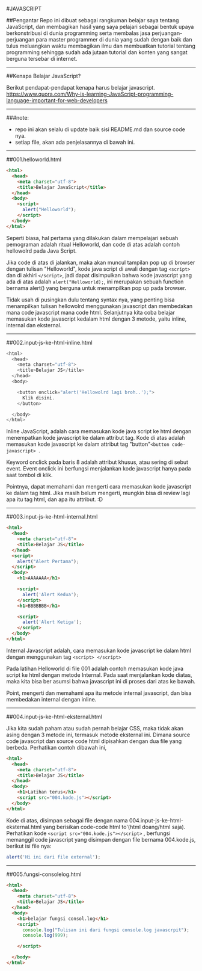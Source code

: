 #JAVASCRIPT

##Pengantar
Repo ini dibuat sebagai rangkuman belajar saya tentang JavaScript, dan membagikan hasil yang saya pelajari sebagai bentuk upaya berkonstribusi di dunia programming serta membalas jasa perjuangan-perjuangan para master programmer di dunia yang sudah dengan baik dan tulus meluangkan waktu membagikan ilmu dan membuatkan tutorial tentang programming sehingga sudah ada jutaan tutorial dan konten yang sangat berguna tersebar di internet.

------------
##Kenapa Belajar JavaScript?

Berikut pendapat-pendapat kenapa harus belajar javascript.
https://www.quora.com/Why-is-learning-JavaScript-programming-language-important-for-web-developers

------------



###note:
- repo ini akan selalu di update baik sisi README.md dan source code nya.
- setiap file, akan ada penjelasannya di bawah ini.

------------

##001.helloworld.html
```html
<html>
  <head>
    <meta charset="utf-8">
    <title>Belajar JavaScript</title>
  </head>
  <body>
    <script>
      alert("Helloworld");
    </script>
  </body>
</html>
```
Seperti biasa, hal pertama yang dilakukan dalam mempelajari sebuah pemograman adalah ritual Helloworld, dan code di atas adalah contoh hellowolrd pada Java Script.

Jika code di atas di jalankan, maka akan muncul tampilan pop up di browser dengan tulisan "Helloworld", kode java script di awali dengan tag ```<script> ``` dan di akhiri ```</script>```, jadi dapat disimpulkan bahwa kode javascript yang ada di atas adalah ```alert("Helloworld);```, ini merupakan sebuah function bernama alert() yang berguna untuk menampilkan pop up pada browser.

Tidak usah di pusingkan dulu tentang syntax nya, yang penting bisa menampilkan tulisan hellowolrd menggunakan javascript dan membedakan mana code javascript mana code html.
Selanjutnya kita coba belajar memasukan kode javascript kedalam html dengan 3 metode, yaitu inline, internal dan eksternal.

------------

##002.input-js-ke-html-inline.html

```javascript
<html>
  <head>
    <meta charset="utf-8">
    <title>Belajar JS</title>
  </head>
  <body>

    <button onclick="alert('Hellowolrd lagi broh..');">
      Klik disini.
    </button>

  </body>
</html>

```

Inline JavaScript, adalah cara memasukan kode java script ke html dengan menempatkan
kode javascript ke dalam attribut tag. Kode di atas adalah memasukan kode javascript ke dalam attribut tag "button"```<button code-javascript> ```.

Keyword onclick pada baris 8 adalah attribut khusus, atau sering di sebut event.
Event onclick ini berfungsi menjalankan kode javascript hanya pada saat tombol di klik.

Pointnya, dapat memahami dan mengerti cara memasukan kode javascript ke dalam tag html.
Jika masih belum mengerti, mungkin bisa di review lagi apa itu tag html, dan apa itu attribut. :D

------------

##003.input-js-ke-html-internal.html

```html
<html>
  <head>
    <meta charset="utf-8">
    <title>Belajar JS</title>
  </head>
  <script>
    alert("Alert Pertama");
  </script>
  <body>
    <h1>AAAAAAA</h1>

    <script>
      alert('Alert Kedua');
    </script>
    <h1>BBBBBBB</h1>

    <script>
      alert('Alert Ketiga');
    </script>
  </body>
</html>


```


Internal Javascript adalah, cara memasukan kode javascript ke dalam html dengan menggunakan tag ```<script> </script>```

Pada latihan Helloworld di file 001 adalah contoh memasukan kode java script ke html dengan metode Internal. Pada saat menjalankan kode diatas, maka kita bisa ber asumsi bahwa javascript ini di proses dari atas ke bawah.

Point, mengerti dan memahami apa itu metode internal javascript, dan bisa membedakan internal dengan inline.

------------

##004.input-js-ke-html-eksternal.html

Jika kita sudah paham atau sudah pernah belajar CSS, maka tidak akan asing dengan 3 metode ini, termasuk metode eksternal ini.
Dimana source code javascript dan source code html dipisahkan dengan dua file yang berbeda. Perhatikan contoh dibawah ini,

```html
<html>
  <head>
    <meta charset="utf-8">
    <title>Belajar JS</title>
  </head>
  <body>
    <h1>Latihan terus</h1>
    <script src="004.kode.js"></script>
  </body>
</html>
```

Kode di atas, disimpan sebagai file dengan nama 004.input-js-ke-html-eksternal.html yang berisikan code-code html to'(html doang/html saja).
Perhatikan kode ```<script src="004.kode.js"></script>``` , berfungsi memanggil code javascript yang disimpan dengan file bernama 004.kode.js, berikut isi file nya:
```javascript
alert('Hi ini dari file external');
```
------------

##005.fungsi-consolelog.html
```html
<html>
  <head>
    <meta charset="utf-8">
    <title>Belajar JS</title>
  </head>
  <body>
    <h1>belajar fungsi consol.log</h1>
    <script>
      console.log("Tulisan ini dari fungsi console.log javascrpit");
      console.log(999);

    </script>

  </body>
</html>

```
